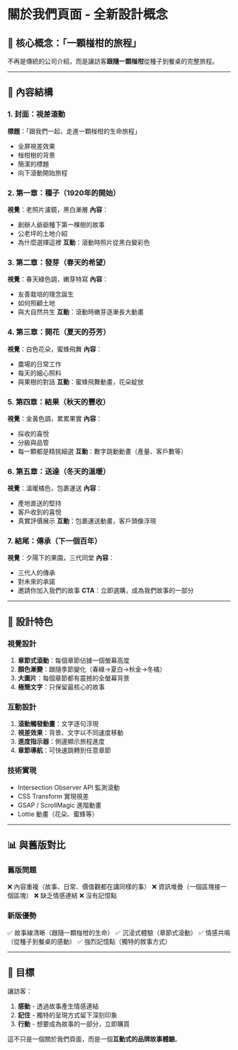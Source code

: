 # 關於我們頁面 - 全新設計概念

## 🎯 核心概念：「一顆椪柑的旅程」

不再是傳統的公司介紹，而是讓訪客**跟隨一顆椪柑**從種子到餐桌的完整旅程。

---

## 📖 內容結構

### 1. 封面：視差滾動
**標題**：「跟我們一起，走進一顆椪柑的生命旅程」
- 全屏視差效果
- 椪柑樹的背景
- 簡潔的標題
- 向下滾動開始旅程

### 2. 第一章：種子（1920年的開始）
**視覺**：老照片濾鏡，黑白漸層
**內容**：
- 創辦人爺爺種下第一棵樹的故事
- 公老坪的土地介紹
- 為什麼選擇這裡
**互動**：滾動時照片從黑白變彩色

### 3. 第二章：發芽（春天的希望）
**視覺**：春天綠色調，嫩芽特寫
**內容**：
- 友善栽培的理念誕生
- 如何照顧土地
- 與大自然共生
**互動**：滾動時嫩芽逐漸長大動畫

### 4. 第三章：開花（夏天的芬芳）
**視覺**：白色花朵，蜜蜂飛舞
**內容**：
- 農場的日常工作
- 每天的細心照料
- 與果樹的對話
**互動**：蜜蜂飛舞動畫，花朵綻放

### 5. 第四章：結果（秋天的豐收）
**視覺**：金黃色調，累累果實
**內容**：
- 採收的喜悅
- 分級與品管
- 每一顆都是精挑細選
**互動**：數字跳動動畫（產量、客戶數等）

### 6. 第五章：送達（冬天的溫暖）
**視覺**：溫暖橘色，包裹運送
**內容**：
- 產地直送的堅持
- 客戶收到的喜悅
- 真實評價展示
**互動**：包裹運送動畫，客戶頭像浮現

### 7. 結尾：傳承（下一個百年）
**視覺**：夕陽下的果園，三代同堂
**內容**：
- 三代人的傳承
- 對未來的承諾
- 邀請你加入我們的故事
**CTA**：立即選購，成為我們故事的一部分

---

## 🎨 設計特色

### 視覺設計
1. **章節式滾動**：每個章節佔據一個螢幕高度
2. **顏色漸變**：跟隨季節變化（春綠→夏白→秋金→冬橘）
3. **大圖片**：每個章節都有震撼的全螢幕背景
4. **極簡文字**：只保留最核心的故事

### 互動設計
1. **滾動觸發動畫**：文字逐句浮現
2. **視差效果**：背景、文字以不同速度移動
3. **進度指示器**：側邊顯示旅程進度
4. **章節導航**：可快速跳轉到任意章節

### 技術實現
- Intersection Observer API 監測滾動
- CSS Transform 實現視差
- GSAP / ScrollMagic 進階動畫
- Lottie 動畫（花朵、蜜蜂等）

---

## 📊 與舊版對比

### 舊版問題
❌ 內容重複（故事、日常、價值觀都在講同樣的事）
❌ 資訊堆疊（一個區塊接一個區塊）
❌ 缺乏情感連結
❌ 沒有記憶點

### 新版優勢
✅ 故事線清晰（跟隨一顆椪柑的生命）
✅ 沉浸式體驗（章節式滾動）
✅ 情感共鳴（從種子到餐桌的感動）
✅ 強烈記憶點（獨特的敘事方式）

---

## 🎯 目標

讓訪客：
1. **感動** - 透過故事產生情感連結
2. **記住** - 獨特的呈現方式留下深刻印象
3. **行動** - 想要成為故事的一部分，立即購買

這不只是一個關於我們頁面，而是一個**互動式的品牌故事體驗**。
